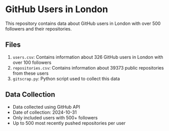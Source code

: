 # GitHub Users in London

This repository contains data about GitHub users in London with over 500 followers and their repositories.

## Files

1. `users.csv`: Contains information about 326 GitHub users in London with over 100 followers
2. `repositories.csv`: Contains information about 39373 public repositories from these users
3. `gitscrap.py`: Python script used to collect this data

## Data Collection

- Data collected using GitHub API
- Date of collection: 2024-10-31
- Only included users with 500+ followers
- Up to 500 most recently pushed repositories per user
